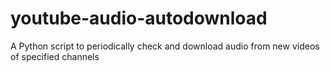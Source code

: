 # youtube-audio-autodownload
A Python script to periodically check and download audio from new videos of specified channels
